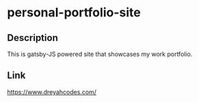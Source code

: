 # personal-portfolio-site

## Description

This is gatsby-JS powered site that showcases my work portfolio.

## Link

https://www.dreyahcodes.com/
